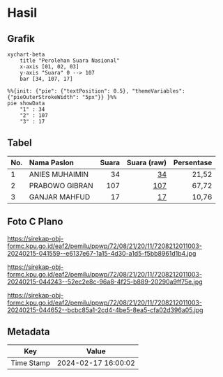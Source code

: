 # Hasil

## Grafik

```mermaid
xychart-beta
    title "Perolehan Suara Nasional"
    x-axis [01, 02, 03]
    y-axis "Suara" 0 --> 107
    bar [34, 107, 17]
```

```mermaid
%%{init: {"pie": {"textPosition": 0.5}, "themeVariables": {"pieOuterStrokeWidth": "5px"}} }%%
pie showData
    "1" : 34
    "2" : 107
    "3" : 17
```

## Tabel

| No. | Nama Paslon    | Suara | Suara (raw) | Persentase |
|:--- |:-------------- | -----:| -----------:| ----------:|
| 1   | ANIES MUHAIMIN | 34    | [34][p-1]   | 21,52      |
| 2   | PRABOWO GIBRAN | 107   | [107][p-2]  | 67,72      |
| 3   | GANJAR MAHFUD  | 17    | [17][p-3]   | 10,76      |


[p-1]: https://github.com/gigit-pemilu/pemilu-2024/blob/main/pilpres/hitung-suara/sub/72-sulawesi-tengah/sub/08-parigi-moutong/sub/21-bolano/sub/2011-sidomukti/sub/003-tps/sub/paslon-1.txt
[p-2]: https://github.com/gigit-pemilu/pemilu-2024/blob/main/pilpres/hitung-suara/sub/72-sulawesi-tengah/sub/08-parigi-moutong/sub/21-bolano/sub/2011-sidomukti/sub/003-tps/sub/paslon-2.txt
[p-3]: https://github.com/gigit-pemilu/pemilu-2024/blob/main/pilpres/hitung-suara/sub/72-sulawesi-tengah/sub/08-parigi-moutong/sub/21-bolano/sub/2011-sidomukti/sub/003-tps/sub/paslon-3.txt

## Foto C Plano

https://sirekap-obj-formc.kpu.go.id/eaf2/pemilu/ppwp/72/08/21/20/11/7208212011003-20240215-041559--e6137e67-1a15-4d30-a1d5-f5bb8961d1b4.jpg

https://sirekap-obj-formc.kpu.go.id/eaf2/pemilu/ppwp/72/08/21/20/11/7208212011003-20240215-044243--52ec2e8c-96a8-4f25-b889-20290a9ff75e.jpg

https://sirekap-obj-formc.kpu.go.id/eaf2/pemilu/ppwp/72/08/21/20/11/7208212011003-20240215-044652--bcbc85a1-2cd4-4be5-8ea5-cfa02d396a05.jpg


## Metadata

| Key        | Value               |
| ---------- | ------------------- |
| Time Stamp | 2024-02-17 16:00:02 |



